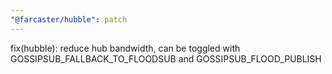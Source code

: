 ```yaml
---
"@farcaster/hubble": patch
---
```


fix(hubble): reduce hub bandwidth, can be toggled with GOSSIPSUB_FALLBACK_TO_FLOODSUB and GOSSIPSUB_FLOOD_PUBLISH
